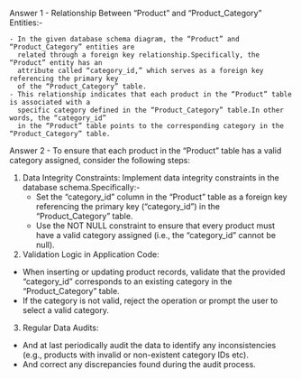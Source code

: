  Answer 1 - 
      Relationship Between “Product” and “Product_Category” Entities:-
 
    - In the given database schema diagram, the “Product” and “Product_Category” entities are 
      related through a foreign key relationship.Specifically, the “Product” entity has an 
      attribute called “category_id,” which serves as a foreign key referencing the primary key 
      of the “Product_Category” table.
    - This relationship indicates that each product in the “Product” table is associated with a 
      specific category defined in the “Product_Category” table.In other words, the “category_id” 
      in the “Product” table points to the corresponding category in the “Product_Category” table.

    
 Answer 2 - 
   To ensure that each product in the “Product” table has a valid category assigned, consider 
   the following steps:

 1. Data Integrity Constraints: Implement data integrity constraints in the database schema.Specifically:-
    - Set the “category_id” column in the “Product” table as a foreign key referencing the 
      primary key (“category_id”) in the “Product_Category” table.
    - Use the NOT NULL constraint to ensure that every product must have a valid category 
      assigned (i.e., the “category_id” cannot be null).
 2. Validation Logic in Application Code:
   - When inserting or updating product records, validate that the provided “category_id” 
     corresponds to an existing category in the “Product_Category” table.
   - If the category is not valid, reject the operation or prompt the user to select a valid 
     category.
 3. Regular Data Audits:
   - And at last periodically audit the data to identify any inconsistencies (e.g., products 
     with invalid or non-existent category IDs etc).
   - And correct any discrepancies found during the audit process.
